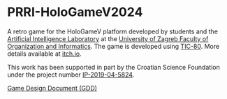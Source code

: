 # PRRI-HoloGameV2024

A retro game for the HoloGameV platform developed by students and the [Artificial Intelligence Laboratory](https://ai.foi.hr/) at the [University of Zagreb Faculty of Organization and Informatics](https://www.foi.unizg.hr/). The game is developed using [TIC-80](https://tic80.com/). More details available at [itch.io](https://ailab-foi.itch.io/prri-hologamev2024).

This work has been supported in part by the Croatian Science Foundation under the project number [IP-2019-04-5824](http://dragon.foi.hr:8888/ohai4games).

[Game Design Document (GDD)](https://github.com/AILab-FOI/PRRI-HoloGameV2024/wiki/Game-design-document)
